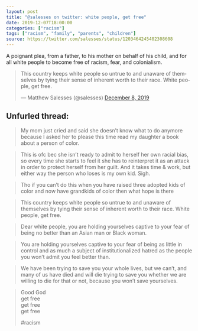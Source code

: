 ```yaml
---
layout: post
title: "@salesses on twitter: white people, get free"
date: 2019-12-07T18:00:00
categories: ["racism"]
tags: ["racism", "family", "parents", "children"]
source: https://twitter.com/salesses/status/1203464245402308608
---
```

A poignant plea, from a father, to his mother on behalf of his child, and for all white people to become free of racism, fear, and colonialism.

<blockquote class="twitter-tweet"><p lang="en" dir="ltr">This country keeps white people so untrue to and unaware of themselves by tying their sense of inherent worth to their race. White people, get free.</p>&mdash; Matthew Salesses (@salesses) <a href="https://twitter.com/salesses/status/1203464245402308608?ref_src=twsrc%5Etfw">December 8, 2019</a></blockquote> <script async src="https://platform.twitter.com/widgets.js" charset="utf-8"></script>

## Unfurled thread:

>  My mom just cried and said she doesn’t know what to do anymore because I asked her to please this time read my daughter a book about a person of color.

>  This is ofc bec she isn’t ready to admit to herself her own racial bias, so every time she starts to feel it she has to reinterpret it as an attack in order to protect herself from her guilt. And it takes time & work, but either way the person who loses is my own kid. Sigh.

>  Tho if you can’t do this when you have raised three adopted kids of color and now have grandkids of color then what hope is there

>  This country keeps white people so untrue to and unaware of themselves by tying their sense of inherent worth to their race. White people, get free.

>  Dear white people, you are holding yourselves captive to your fear of being no better than an Asian man or Black woman.

>  You are holding yourselves captive to your fear of being as little in control and as much a subject of institutionalized hatred as the people you won’t admit you feel better than.

>  We have been trying to save you your whole lives, but we can’t, and many of us have died and will die trying to save you whether we are willing to die for that or not, because you won’t save yourselves.

> Good God  
> get free  
> get free  
> get free  
>   
> #racism  
